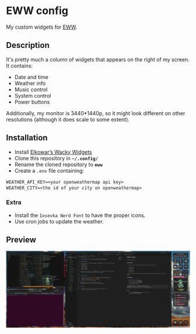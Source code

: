 # EWW config

My custom widgets for [EWW](https://github.com/elkowar/eww).  

## Description

It's pretty much a column of widgets that appears on the right of my screen.
It contains:
- Date and time
- Weather info
- Music control
- System control
- Power buttons

Additionally, my monitor is 3440*1440p, so it might look different on other resolutions (although it does scale to some extent).


## Installation

- Install [Elkowar’s Wacky Widgets](https://elkowar.github.io/eww)
- Clone this repository in **`~/.config/`**
- Rename the cloned repository to **`eww`**
- Create a `.env` file containing:
```
WEATHER_API_KEY=<your openweathermap api key>
WEATHER_CITY=<the id of your city on openweathermap>
```

### Extra

- Install the `Iosevka Nerd Font` to have the proper icons.
- Use cron jobs to update the weather.

## Preview

![Just a normal screenshot](https://github.com/XLhinares/eww_config/blob/main/images/example2.webp)